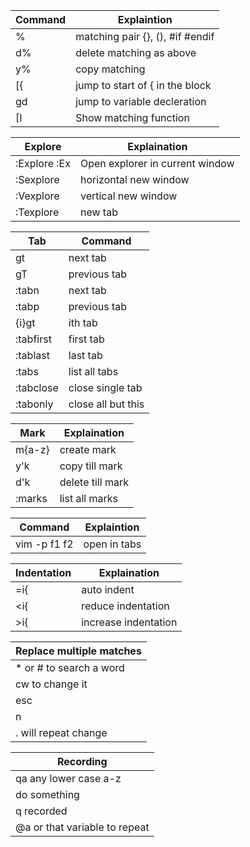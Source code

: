 | Command | Explaintion |
| - | - |
| % | matching pair {}, (), #if #endif |
| d% | delete matching as above |
| y% | copy matching |
| [{ | jump to start of { in the block |
| gd | jump to variable decleration |
| [I | Show matching function |

| Explore | Explaination |
| - | - |
| :Explore :Ex | Open explorer in current window |
| :Sexplore | horizontal new window |
| :Vexplore | vertical new window |
| :Texplore | new tab |

| Tab | Command |
| - | - |
| gt | next tab |
| gT | previous tab |
| :tabn | next tab |
| :tabp | previous tab |
| {i}gt | ith tab |
| :tabfirst | first tab |
| :tablast | last tab |
| :tabs | list all tabs |
| :tabclose | close single tab |
| :tabonly | close all but this |

| Mark | Explaination |
| - | - |
| m{a-z} | create mark |
| y'k | copy till mark |
| d'k | delete till mark |
| :marks | list all marks |

| Command | Explaintion |
| - | - |
| vim -p f1 f2 | open in tabs |

| Indentation | Explaination |
| - | - |
| =i{ | auto indent |
| <i{ | reduce indentation |
| >i{ | increase indentation |

| Replace multiple matches |
| - |
| * or # to search a word |
| cw to change it |
| esc |
| n |
| . will repeat change |

| Recording |
| - |
| qa any lower case a-z |
| do something |
| q recorded |
| @a or that variable to repeat |


